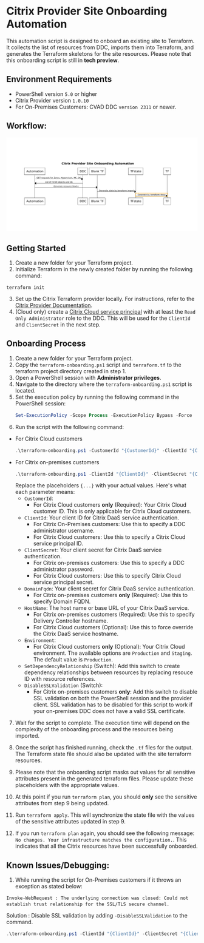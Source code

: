 # Citrix Provider Site Onboarding Automation

This automation script is designed to onboard an existing site to Terraform. It collects the list of resources from DDC, imports them into Terraform, and generates the Terraform skeletons for the site resources. Please note that this onboarding script is still in **tech preview**.

## Environment Requirements

- PowerShell version `5.0` or higher
- Citrix Provider version `1.0.10`
- For On-Premises Customers: CVAD DDC `version 2311` or newer.

## Workflow:

![](./images/Onboarding%20Automation%20Workflow.png)

## Getting Started

1. Create a new folder for your Terraform project.
2. Initialize Terraform in the newly created folder by running the following command:
  ```shell
  terraform init
  ```
3. Set up the Citrix Terraform provider locally. For instructions, refer to the [Citrix Provider Documentation](https://registry.terraform.io/providers/citrix/citrix/latest/docs).
4. (Cloud only) create a [Citrix Cloud service principal](https://developer-docs.citrix.com/en-us/citrix-cloud/citrix-cloud-api-overview/get-started-with-citrix-cloud-apis#citrix-cloud-api-access-with-service-principals) with at least the `Read Only Administrator` role to the DDC. This will be used for the `ClientId` and `ClientSecret` in the next step.

## Onboarding Process

1. Create a new folder for your Terraform project.
2. Copy the `terraform-onboarding.ps1` script and `terraform.tf` to the terraform project directory created in step 1.
3. Open a PowerShell session with **Administrator privileges**.
4. Navigate to the directory where the `terraform-onboarding.ps1` script is located.
5. Set the execution policy by running the following command in the PowerShell session:
    ```powershell
    Set-ExecutionPolicy -Scope Process -ExecutionPolicy Bypass -Force
    ```
6. Run the script with the following command:
  - For Citrix Cloud customers
    ```powershell
    .\terraform-onboarding.ps1 -CustomerId "{CustomerId}" -ClientId "{ClientId}" -ClientSecret "{ClientSecret}" -Environment "{Environment}"
    ```
  - For Citrix on-premises customers
    ```powershell
    .\terraform-onboarding.ps1 -ClientId "{ClientId}" -ClientSecret "{ClientSecret}" -DomainFqdn "{Domain FQDN}" -HostName "{HostName}"
    ```
    Replace the placeholders `{...}` with your actual values. Here's what each parameter means:
    - `CustomerId`: 
      - For Citrix Cloud customers **only** (Required): Your Citrix Cloud customer ID. This is only applicable for Citrix Cloud customers.
    - `ClientId`: Your client ID for Citrix DaaS service authentication.
      - For Citrix On-Premises customers: Use this to specify a DDC administrator username.
      - For Citrix Cloud customers: Use this to specify a Citrix Cloud service principal ID.
    - `ClientSecret`: Your client secret for Citrix DaaS service authentication.
      - For Citrix on-premises customers: Use this to specify a DDC administrator password.
      - For Citrix Cloud customers: Use this to specify Citrix Cloud service principal secret.
    - `DomainFqdn`: Your client secret for Citrix DaaS service authentication.
      - For Citrix on-premises customers **only** (Required): Use this to specify Domain FQDN.
    - `HostName`: The host name or base URL of your Citrix DaaS service.
      - For Citrix on-premises customers (Required): Use this to specify Delivery Controller hostname.
      - For Citrix Cloud customers (Optional): Use this to force override the Citrix DaaS service hostname.
    - `Environment`: 
      - For Citrix Cloud customers **only** (Optional): Your Citrix Cloud environment. The available options are `Production` and `Staging`. The default value is `Production`.
    - `SetDependencyRelationship` (Switch): Add this switch to create dependency relationships between resources by replacing resouce ID with resource references.
    - `DisableSSLValidation` (Switch):
      - For Citrix on-premises customers **only**: Add this switch to disable SSL validation on both the PowerShell session and the provider client. SSL validation has to be disabled for this script to work if your on-premises DDC does not have a valid SSL certificate.

7. Wait for the script to complete. The execution time will depend on the complexity of the onboarding process and the resources being imported.

8. Once the script has finished running, check the `.tf` files for the output. The Terraform state file should also be updated with the site terraform resources.
9. Please note that the onboarding script masks out values for all sensitive attributes present in the generated terraform files. Please update these placeholders with the appropriate values.
10. At this point if you run `terraform plan`, you should **only** see the sensitive attributes from step 9 being updated.
11. Run `terraform apply`. This will synchronize the state file with the values of the sensitive attributes updated in step 9.
12. If you run `terraform plan` again, you should see the following message: `No changes. Your infrastructure matches the configuration.`. This indicates that all the Citrix resources have been successfully onboarded.


## Known Issues/Debugging:
1. While running the script for On-Premises customers if it throws an exception as stated below:

```
Invoke-WebRequest : The underlying connection was closed: Could not establish trust relationship for the SSL/TLS secure channel.
```
Solution : 
Disable SSL validation by adding `-DisableSSLValidation` to the command.
```powershell
.\terraform-onboarding.ps1 -ClientId "{ClientId}" -ClientSecret "{ClientSecret}" -DomainFqdn "{Domain FQDN}" -HostName "{HostName}" -DisableSSLValidation
```